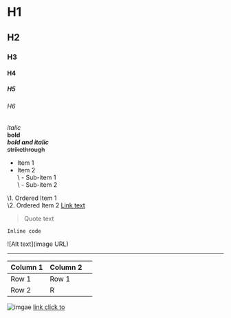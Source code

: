 # H1  
## H2  
### H3  
#### H4  
##### H5  
###### H6

*italic*  
**bold**  
***bold and italic***  
~~strikethrough~~

- Item 1  
- Item 2  
\ - Sub-item 1  
\ - Sub-item 2

\1. Ordered Item 1  
\2. Ordered Item 2
 [Link text](URL)

> Quote text

`Inline code`

![Alt text](image URL)

---

| Column 1 | Column 2 |     |
| -------- | -------- | --- |
| Row 1    | Row 1    |     |
| Row 2    | R        |     |

![imgae](https://i.sstatic.net/FJ6FY.jpg)
[link click to ](BASIC)
